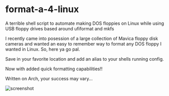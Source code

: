 # format-a-4-linux
A terrible shell script to automate making DOS floppies on Linux while using USB floppy drives based around ufiformat and mkfs

I recently came into posession of a large collection of Mavica floppy disk cameras and wanted an easy to remember way to format any DOS floppy I wanted in Linux. So, here ya go pal.

Save in your favorite location and add an alias to your shells running config.

Now with added quick formatting capabilities!!

Written on Arch, your success may vary...

![screenshot](https://user-images.githubusercontent.com/69775188/122657991-50dc8300-d136-11eb-891b-9b52e5ef88c4.png)

